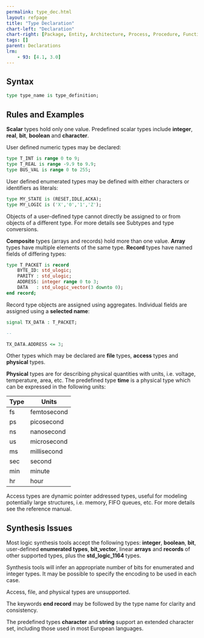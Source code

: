 ```yaml
---
permalink: type_dec.html
layout: refpage
title: "Type Declaration"
chart-left: "Declaration"
chart-right: [Package, Entity, Architecture, Process, Procedure, Function]
tags: []
parent: Declarations
lrm:
    - 93: [4.1, 3.0]
---
```


## Syntax

<!-- include the vhdl tag to highlight as vhdl -->
```vhdl
type type_name is type_definition;
```

## Rules and Examples

__Scalar__ types hold only one value. Predefined scalar types include __integer__, __real__, __bit__, __boolean__ and __character__.

User defined numeric types may be declared:
```vhdl
type T_INT is range 0 to 9;
type T_REAL is range -9.9 to 9.9;
type BUS_VAL is range 0 to 255;
```

User defined enumerated types may be defined with either characters or identifiers as literals:
```vhdl
type MY_STATE is (RESET,IDLE,ACKA);
type MY_LOGIC is ('X','0','1','Z');
```

Objects of a user-defined type cannot directly be assigned to or from objects of a different type. For more details see Subtypes and type conversions.

__Composite__ types (arrays and records) hold more than one value. __Array__ types have multiple elements of the same type. __Record__ types have named fields of differing types:
```vhdl
type T_PACKET is record
    BYTE_ID: std_ulogic;
    PARITY : std_ulogic;
    ADDRESS: integer range 0 to 3;
    DATA   : std_ulogic_vector(3 downto 0);
end record;
```

Record type objects are assigned using aggregates. Individual fields are assigned using a __selected name__:
```vhdl
signal TX_DATA : T_PACKET;

--

TX_DATA.ADDRESS <= 3;
```

Other types which may be declared are __file__ types, __access__ types and __physical__ types.

__Physical__ types are for describing physical quantities with units, i.e. voltage, temperature, area, etc. The predefined type __time__ is a physical type which can be expressed in the following units:

| Type | Units       |
|------|-------------|
| fs   | femtosecond |
| ps   | picosecond  |
| ns   | nanosecond  |
| us   | microsecond |
| ms   | millisecond |
| sec  | second      |
| min  | minute      |
| hr   | hour        |

Access types are dynamic pointer addressed types, useful for modeling potentially large structures, i.e. memory, FIFO queues, etc. For more details see the reference manual.

## Synthesis Issues

Most logic synthesis tools accept the following types:  __integer__, __boolean__, __bit__, user-defined __enumerated types__, __bit_vector__, linear __arrays__ and __records__ of other supported types, plus the __std_logic_1164__ types.

Synthesis tools will infer an appropriate number of bits for enumerated and integer types. It may be possible to specify the encoding to be used in each case.

Access, file, and physical types are unsupported.

The keywords __end record__ may be followed by the type name for clarity and consistency.

The predefined types __character__ and __string__ support an extended character set, including those used in most European languages.

